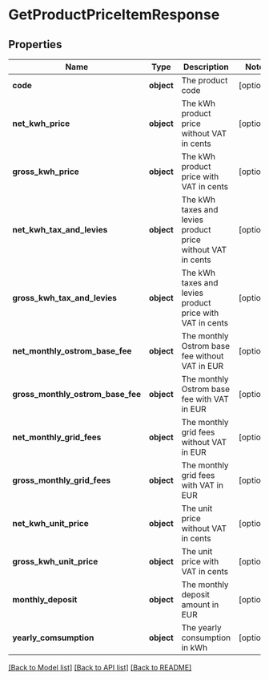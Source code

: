 # GetProductPriceItemResponse

## Properties
Name | Type | Description | Notes
------------ | ------------- | ------------- | -------------
**code** | **object** | The product code | [optional] 
**net_kwh_price** | **object** | The kWh product price without VAT in cents | [optional] 
**gross_kwh_price** | **object** | The kWh product price with VAT in cents | [optional] 
**net_kwh_tax_and_levies** | **object** | The kWh taxes and levies product price without VAT in cents | [optional] 
**gross_kwh_tax_and_levies** | **object** | The kWh taxes and levies product price with VAT in cents | [optional] 
**net_monthly_ostrom_base_fee** | **object** | The monthly Ostrom base fee without VAT in EUR | [optional] 
**gross_monthly_ostrom_base_fee** | **object** | The monthly Ostrom base fee with VAT in EUR | [optional] 
**net_monthly_grid_fees** | **object** | The monthly grid fees without VAT in EUR | [optional] 
**gross_monthly_grid_fees** | **object** | The monthly grid fees with VAT in EUR | [optional] 
**net_kwh_unit_price** | **object** | The unit price without VAT in cents | [optional] 
**gross_kwh_unit_price** | **object** | The unit price with VAT in cents | [optional] 
**monthly_deposit** | **object** | The monthly deposit amount in EUR | [optional] 
**yearly_comsumption** | **object** | The yearly consumption in kWh | [optional] 

[[Back to Model list]](../README.md#documentation-for-models) [[Back to API list]](../README.md#documentation-for-api-endpoints) [[Back to README]](../README.md)

